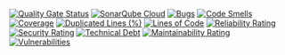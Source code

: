 [![Quality Gate Status](https://sonarcloud.io/api/project_badges/measure?project=eliforte_crud-api&metric=alert_status)](https://sonarcloud.io/summary/new_code?id=eliforte_crud-api)
[![SonarQube Cloud](https://sonarcloud.io/images/project_badges/sonarcloud-light.svg)](https://sonarcloud.io/summary/new_code?id=eliforte_crud-api)
[![Bugs](https://sonarcloud.io/api/project_badges/measure?project=eliforte_crud-api&metric=bugs)](https://sonarcloud.io/summary/new_code?id=eliforte_crud-api)
[![Code Smells](https://sonarcloud.io/api/project_badges/measure?project=eliforte_crud-api&metric=code_smells)](https://sonarcloud.io/summary/new_code?id=eliforte_crud-api)
[![Coverage](https://sonarcloud.io/api/project_badges/measure?project=eliforte_crud-api&metric=coverage)](https://sonarcloud.io/summary/new_code?id=eliforte_crud-api)
[![Duplicated Lines (%)](https://sonarcloud.io/api/project_badges/measure?project=eliforte_crud-api&metric=duplicated_lines_density)](https://sonarcloud.io/summary/new_code?id=eliforte_crud-api)
[![Lines of Code](https://sonarcloud.io/api/project_badges/measure?project=eliforte_crud-api&metric=ncloc)](https://sonarcloud.io/summary/new_code?id=eliforte_crud-api)
[![Reliability Rating](https://sonarcloud.io/api/project_badges/measure?project=eliforte_crud-api&metric=reliability_rating)](https://sonarcloud.io/summary/new_code?id=eliforte_crud-api)
[![Security Rating](https://sonarcloud.io/api/project_badges/measure?project=eliforte_crud-api&metric=security_rating)](https://sonarcloud.io/summary/new_code?id=eliforte_crud-api)
[![Technical Debt](https://sonarcloud.io/api/project_badges/measure?project=eliforte_crud-api&metric=sqale_index)](https://sonarcloud.io/summary/new_code?id=eliforte_crud-api)
[![Maintainability Rating](https://sonarcloud.io/api/project_badges/measure?project=eliforte_crud-api&metric=sqale_rating)](https://sonarcloud.io/summary/new_code?id=eliforte_crud-api)
[![Vulnerabilities](https://sonarcloud.io/api/project_badges/measure?project=eliforte_crud-api&metric=vulnerabilities)](https://sonarcloud.io/summary/new_code?id=eliforte_crud-api)